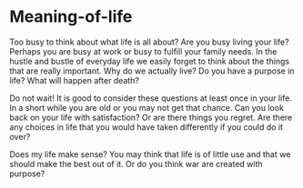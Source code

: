 # Meaning-of-life

Too busy to think about what life is all about?
Are you busy living your life? Perhaps you are busy at work or busy to fulfill your family needs. In the hustle and bustle of everyday life we ​​easily forget to think about the things that are really important. Why do we actually live? Do you have a purpose in life? What will happen after death?

Do not wait!
It is good to consider these questions at least once in your life. In a short while you are old or you may not get that chance. Can you look back on your life with satisfaction? Or are there things you regret. Are there any choices in life that you would have taken differently if you could do it over?

Does my life make sense?
You may think that life is of little use and that we should make the best out of it. Or do you think war are created with purpose? 

